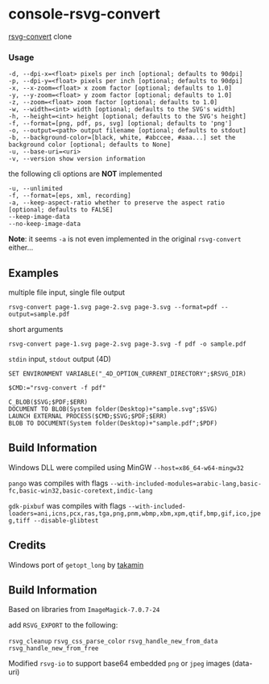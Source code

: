 # console-rsvg-convert
[rsvg-convert](https://github.com/brion/librsvg/blob/master/rsvg-convert.c) clone

### Usage

```
-d, --dpi-x=<float> pixels per inch [optional; defaults to 90dpi]
-p, --dpi-y=<float> pixels per inch [optional; defaults to 90dpi]
-x, --x-zoom=<float> x zoom factor [optional; defaults to 1.0]
-y, --y-zoom=<float> y zoom factor [optional; defaults to 1.0]
-z, --zoom=<float> zoom factor [optional; defaults to 1.0]
-w, --width=<int> width [optional; defaults to the SVG's width]
-h, --height=<int> height [optional; defaults to the SVG's height]
-f, --format=[png, pdf, ps, svg] [optional; defaults to 'png']
-o, --output=<path> output filename [optional; defaults to stdout]
-b, --background-color=[black, white, #abccee, #aaa...] set the background color [optional; defaults to None]
-u, --base-uri=<uri>
-v, --version show version information
```

the following cli options are **NOT** implemented

```
-u, --unlimited
-f, --format=[eps, xml, recording]
-a, --keep-aspect-ratio whether to preserve the aspect ratio [optional; defaults to FALSE]
--keep-image-data
--no-keep-image-data
```

**Note**: it seems ``-a`` is not even implemented in the original ``rsvg-convert`` either...

## Examples

multiple file input, single file output 

```
rsvg-convert page-1.svg page-2.svg page-3.svg --format=pdf --output=sample.pdf
```

short arguments

```
rsvg-convert page-1.svg page-2.svg page-3.svg -f pdf -o sample.pdf
```

``stdin`` input, ``stdout`` output (4D)

```
SET ENVIRONMENT VARIABLE("_4D_OPTION_CURRENT_DIRECTORY";$RSVG_DIR)

$CMD:="rsvg-convert -f pdf"

C_BLOB($SVG;$PDF;$ERR)
DOCUMENT TO BLOB(System folder(Desktop)+"sample.svg";$SVG)
LAUNCH EXTERNAL PROCESS($CMD;$SVG;$PDF;$ERR)
BLOB TO DOCUMENT(System folder(Desktop)+"sample.pdf";$PDF)
```
## Build Information

Windows DLL were compiled using MinGW ``--host=x86_64-w64-mingw32``

``pango`` was compiles with flags ``--with-included-modules=arabic-lang,basic-fc,basic-win32,basic-coretext,indic-lang``

``gdk-pixbuf`` was compiles with flags ``--with-included-loaders=ani,icns,pcx,ras,tga,png,pnm,wbmp,xbm,xpm,qtif,bmp,gif,ico,jpeg,tiff --disable-glibtest ``

## Credits 

Windows port of ``getopt_long`` by [takamin](https://github.com/takamin/win-c)

## Build Information

Based on libraries from ``ImageMagick-7.0.7-24``  

add ``RSVG_EXPORT`` to the following:  

``rsvg_cleanup``
``rsvg_css_parse_color``
``rsvg_handle_new_from_data``
``rsvg_handle_new_from_free``

Modified ``rsvg-io`` to support base64 embedded ``png`` or ``jpeg`` images (data-uri)
